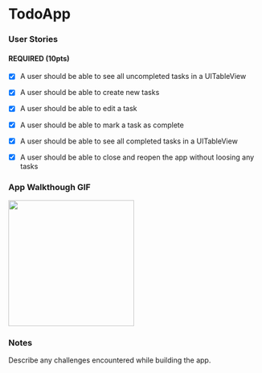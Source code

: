 # TodoApp

### User Stories

#### REQUIRED (10pts)
- [x] A user should be able to see all uncompleted tasks in a UITableView
- [x] A user should be able to create new tasks
- [x] A user should be able to edit a task
- [x] A user should be able to mark a task as complete
- [x] A user should be able to see all completed tasks in a UITableView
- [x] A user should be able to close and reopen the app without loosing any tasks


### App Walkthough GIF

<img src="YOUR_GIF_URL_HERE" width=250><br>

### Notes
Describe any challenges encountered while building the app.

